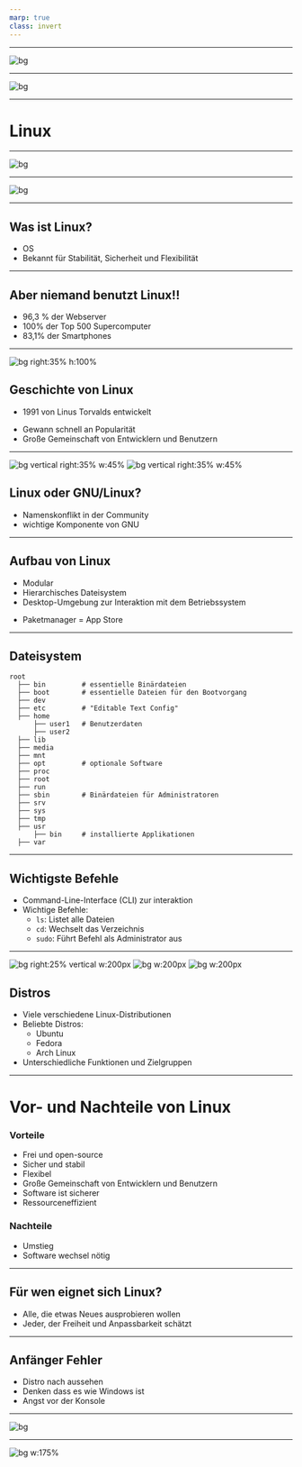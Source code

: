 ```yaml
---
marp: true
class: invert
---
```


---
<!-- paginate: false -->
![bg](https://ucarecdn.com/38ae1b9c-5544-4ab1-8f4e-25c5705bb15d/)
<!-- 
macOs?
-->


---
![bg](https://libre2news.files.wordpress.com/2021/04/screenshotfrom2021-03-3123-29-06.png?w=1024)
<!-- 
Windows?
-->
---
# Linux <!--fit-->

---

![bg](https://upload.wikimedia.org/wikipedia/commons/thumb/9/97/GNOME_Shell.png/1200px-GNOME_Shell.png)
<!-- 
GNOME
-->

---
![bg](https://kde.org/announcements/plasma/5/5.27.0/fullscreen_with_apps.png)
<!-- 
KDE Plasma
-->

---
## Was ist Linux?

- OS
- Bekannt für Stabilität, Sicherheit und Flexibilität
<!--Wenn man von Linux redet redet man von GNU/Linux. Linux = Kernel. mehr später-->

<!--frage: relevant für die nächste folie: wie viele haben android-->

---
## Aber niemand benutzt Linux!!
- 96,3 % der Webserver <!--top eine Million-->
- 100% der Top 500 Supercomputer
- 83,1% der Smartphones

---
![bg right:35% h:100%](https://cdn.britannica.com/99/124299-050-4B4D509F/Linus-Torvalds-2012.jpg)
## Geschichte von Linux

- 1991 von Linus Torvalds entwickelt <!--Motivation: keine unterstützung für sein CPU-->
<!--Name: Linus+Unix = Linux-->
- Gewann schnell an Popularität
- Große Gemeinschaft von Entwicklern und Benutzern

---
![bg vertical right:35% w:45%](https://upload.wikimedia.org/wikipedia/commons/thumb/3/35/Tux.svg/142px-Tux.svg.png)
![bg vertical right:35% w:45%](https://upload.wikimedia.org/wikipedia/en/thumb/2/22/Heckert_GNU_white.svg/172px-Heckert_GNU_white.svg.png)
## Linux oder GNU/Linux?

- Namenskonflikt in der Community <!--GNU/Linux vs Linux-->
- wichtige Komponente von GNU 
<!--GNU ist ein Betriebssystem, Kernel schlecht-->
<!--GNU komponente auch von Win und Mac benutzt-->
<!--GNU/Linux: korrekt, Linux: Einfacher-->
---

## Aufbau von Linux
- Modular <!--Manche Module vom distro: Pacman, manche serlber: Desktop, Displaymanager, Windowmanager-->
- Hierarchisches Dateisystem <!--Keine Drives, später mehr-->
- Desktop-Umgebung zur Interaktion mit dem Betriebssystem
<!--Desktop-Env = GUI. Bsp: Gnome, xfce, und der Beste: Plasma-->
- Paketmanager = App Store  <!--die ersten App stores-->

---
## Dateisystem

    root
      ├── bin         # essentielle Binärdateien 
      ├── boot        # essentielle Dateien für den Bootvorgang
      ├── dev  
      ├── etc         # "Editable Text Config"
      ├── home
          ├── user1   # Benutzerdaten
          ├── user2
      ├── lib
      ├── media
      ├── mnt
      ├── opt         # optionale Software
      ├── proc
      ├── root
      ├── run
      ├── sbin        # Binärdateien für Administratoren
      ├── srv
      ├── sys
      ├── tmp
      ├── usr
          ├── bin     # installierte Applikationen
      ├── var


---
## Wichtigste Befehle

- Command-Line-Interface (CLI) zur interaktion
- Wichtige Befehle:
  - `ls`: Listet alle Dateien
  - `cd`: Wechselt das Verzeichnis
  - `sudo`: Führt Befehl als Administrator aus

---
![ bg right:25% vertical w:200px](https://avatars.githubusercontent.com/u/4673648?s=280&v=4)
![bg w:200px](https://upload.wikimedia.org/wikipedia/commons/thumb/9/9e/UbuntuCoF.svg/512px-UbuntuCoF.svg.png?20120210072525)
![bg w:200px](https://upload.wikimedia.org/wikipedia/commons/thumb/b/bd/Fedora-logo.svg/2048px-Fedora-logo.svg.png)
## Distros

- Viele verschiedene Linux-Distributionen
- Beliebte Distros:
  - Ubuntu <!--Anfänger Distro-->
  - Fedora
  - Arch Linux <!--Distro für fortgeschrittene: nur ein shell. GUI muss seperat installiert werden-->
- Unterschiedliche Funktionen und Zielgruppen

---
# Vor- und Nachteile von Linux
### Vorteile

- Frei und open-source
- Sicher und stabil <!--Sicherer: viren entwickeln lohnt sich weniger. Mehr entwickler suchen nach bugs-->
- Flexibel
- Große Gemeinschaft von Entwicklern und Benutzern
- Software ist sicherer
- Ressourceneffizient

### Nachteile

- Umstieg
- Software wechsel nötig

---

## Für wen eignet sich Linux?

- Alle, die etwas Neues ausprobieren wollen
- Jeder, der Freiheit und Anpassbarkeit schätzt

---
## Anfänger Fehler

- Distro nach aussehen
- Denken dass es wie Windows ist
- Angst vor der Konsole
<!--
- egal welches distro, kann angepasst werden
  Desktops seperat installiert
- Einfach commands abschreiben
-->

---
<!--header: '' -->
![bg](https://repository-images.githubusercontent.com/458803330/fd027c0e-dcbb-4127-8670-7dd92566b808)

---
![bg w:175%](https://preview.redd.it/bbvwgctz82191.png?auto=webp&s=e82c294ff4a8f7ab0558c8e80ac5ba4165c45e91)